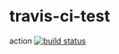 # travis-ci-test
action
[![build status](https://travis-ci.org/congliu0913/travis-ci-test.svg?branch=master)](https://travis-ci.org/congliu0913/travis-ci-test)

